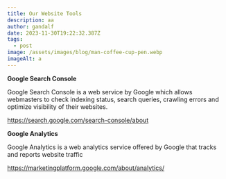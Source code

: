 ```yaml
---
title: Our Website Tools
description: aa
author: gandalf
date: 2023-11-30T19:22:32.387Z
tags:
  - post
image: /assets/images/blog/man-coffee-cup-pen.webp
imageAlt: a
---
```

**Google Search Console**[](https://search.google.com/search-console/about)

Google Search Console is a web service by Google which allows webmasters to check indexing status, search queries, crawling errors and optimize visibility of their websites. 

<https://search.google.com/search-console/about>



**Google Analytics**

Google Analytics is a web analytics service offered by Google that tracks and reports website traffic 

https://marketingplatform.google.com/about/analytics/